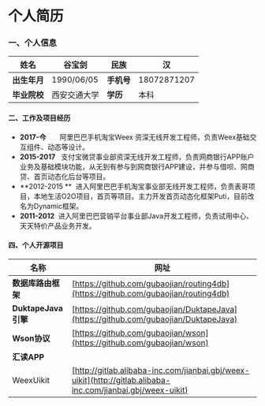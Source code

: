 # 个人简历

<a name="q2YWI"></a>
### 一、个人信息
| **姓名** | 谷宝剑 | **民族** | 汉 |
| --- | --- | --- | --- |
| **出生年月** | 1990/06/05 | **手机号** | 18072871207 |
| **毕业院校** | 西安交通大学 | **学历** | 本科 |

<a name="sUNhs"></a>
#### 二、工作及项目经历

- **2017-今**       阿里巴巴手机淘宝Weex 资深无线开发工程师，负责Weex基础交互组件、动态等设计。
- **2015-2017**   支付宝微贷事业部资深无线开发工程师，负责网商银行APP账户业务及基础模块功能，从无到有参与到网商银行APP建设，并参与借呗、网商贷、首页动态化后台等项目。
- **2012-2015 **  进入阿里巴巴手机淘宝事业部无线开发工程师，负责表哥项目，本地生活O2O项目，首页等项目。主力开发首页动态化框架Puti，目前改名为Dynamic框架。
- **2011-2012**  进入阿里巴巴营销平台事业部Java开发工程师，负责试用中心、天天特价产品业务开发。
<a name="LNpyF"></a>
#### 四、个人开源项目
| **名称** | 网址 |
| --- | --- |
| **数据库路由框架** | [https://github.com/gubaojian/routing4db](https://github.com/gubaojian/routing4db) |
| **DuktapeJava引擎** | [https://github.com/gubaojian/DuktapeJava](https://github.com/gubaojian/DuktapeJava) |
| **Wson协议** | [https://github.com/gubaojian/wson](https://github.com/gubaojian/wson) |
| **汇读APP** |  |
| WeexUikit | [http://gitlab.alibaba-inc.com/jianbai.gbj/weex-uikit](http://gitlab.alibaba-inc.com/jianbai.gbj/weex-uikit) |
